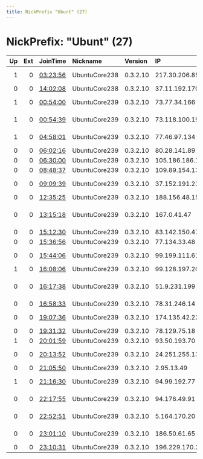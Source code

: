 ```yaml
---
title: NickPrefix "Ubunt" (27)
---
```


# NickPrefix: "Ubunt" (27)

|   Up |   Ext | JoinTime                                                                                            | Nickname      | Version   | IP              | AS                                       | CC   |   ORp |   Dirp | OS    | Contact   |   eFamMembers |
|-----:|------:|:----------------------------------------------------------------------------------------------------|:--------------|:----------|:----------------|:-----------------------------------------|:-----|------:|-------:|:------|:----------|--------------:|
|    1 |     0 | [03:23:56](https://metrics.torproject.org/rs.html#details/1C75552FE8A7570C361F9D7EB22A1FF39BC934CE) | UbuntuCore238 | 0.3.2.10  | 217.30.206.85   | Everest Broadcasting Company Ltd         | ua   | 46079 |      0 | Linux | None      |             1 |
|    0 |     0 | [14:02:08](https://metrics.torproject.org/rs.html#details/553B73A199A8B93822F56FD6B64E7CA094BCBC05) | UbuntuCore238 | 0.3.2.10  | 37.11.192.170   | Orange Espagne SA                        | es   | 44097 |      0 | Linux | None      |             1 |
|    1 |     0 | [00:54:00](https://metrics.torproject.org/rs.html#details/F9116581F89EAB6AEC9CF3DDD5FC5F4BF355E6E4) | UbuntuCore239 | 0.3.2.10  | 73.77.34.166    | Comcast Cable Communications, LLC        | us   | 34903 |      0 | Linux | None      |             1 |
|    1 |     0 | [00:54:39](https://metrics.torproject.org/rs.html#details/049E719F44E4C04CC757512F6855D93D6C995BD9) | UbuntuCore239 | 0.3.2.10  | 73.118.100.198  | Comcast Cable Communications, LLC        | us   | 33123 |      0 | Linux | None      |             1 |
|    1 |     0 | [04:58:01](https://metrics.torproject.org/rs.html#details/30C6646BEFB0C366B6B63628A26AEA7A8756B78E) | UbuntuCore239 | 0.3.2.10  | 77.46.97.134    | Euronet Norbert Saniewski Spolka Jawna   | pl   | 40335 |      0 | Linux | None      |             1 |
|    0 |     0 | [06:02:16](https://metrics.torproject.org/rs.html#details/E4C165E405B28217A53125D120D28592A2482397) | UbuntuCore239 | 0.3.2.10  | 80.28.141.89    | Telefonica De Espana                     | es   | 36767 |      0 | Linux | None      |             1 |
|    0 |     0 | [06:30:00](https://metrics.torproject.org/rs.html#details/F65CFF3FC967C24D19161CE276D44A32048E2B4B) | UbuntuCore239 | 0.3.2.10  | 105.186.186.105 | Telkom-Internet                          | za   | 40445 |      0 | Linux | None      |             1 |
|    0 |     0 | [08:48:37](https://metrics.torproject.org/rs.html#details/E24FFAC5EFC3A9B0125F702303E109C1F51AFC44) | UbuntuCore239 | 0.3.2.10  | 109.89.154.133  | Brutele SC                               | be   | 43735 |      0 | Linux | None      |             1 |
|    0 |     0 | [09:09:39](https://metrics.torproject.org/rs.html#details/E04A6C9253CB4BF5A930DFD82F32FC6F5DE9E4D6) | UbuntuCore239 | 0.3.2.10  | 37.152.191.238  | Rahanet Zanjan Co. Private Joint-Stock   | ir   | 42601 |      0 | Linux | None      |             1 |
|    0 |     0 | [12:35:25](https://metrics.torproject.org/rs.html#details/458F03C840B653DF1182C4DE6F08EBA73EA7D9DC) | UbuntuCore239 | 0.3.2.10  | 188.156.48.150  | Magyar Telekom plc.                      | hu   | 46719 |      0 | Linux | None      |             1 |
|    0 |     0 | [13:15:18](https://metrics.torproject.org/rs.html#details/32988F58A95912FA2F504A23190219A64D51717B) | UbuntuCore239 | 0.3.2.10  | 167.0.41.47     | COLOMBIA TELECOMUNICACIONES S.A. ESP     | co   | 45809 |      0 | Linux | None      |             1 |
|    0 |     0 | [15:12:30](https://metrics.torproject.org/rs.html#details/2E094B5F416FA9F0828E48587CE56BD223C46765) | UbuntuCore239 | 0.3.2.10  | 83.142.150.47   | Celeste SAS                              | fr   | 41034 |      0 | Linux | None      |             1 |
|    0 |     0 | [15:36:56](https://metrics.torproject.org/rs.html#details/3141064B843C08D239CD2A3FFE842E674CC464FB) | UbuntuCore239 | 0.3.2.10  | 77.134.33.48    | SFR SA                                   | fr   | 33607 |      0 | Linux | None      |             1 |
|    0 |     0 | [15:44:06](https://metrics.torproject.org/rs.html#details/26351EB7ECF7EB1AC9A1004F954A39E8979CDB59) | UbuntuCore239 | 0.3.2.10  | 99.199.111.61   | TELUS Communications Inc.                | ca   | 37373 |      0 | Linux | None      |             1 |
|    1 |     0 | [16:08:06](https://metrics.torproject.org/rs.html#details/94579A6FEE2D7B183CC5ABE9C53AACA2D794A4BE) | UbuntuCore239 | 0.3.2.10  | 99.128.197.207  | AT&amp;T Services, Inc.                  | us   | 46339 |      0 | Linux | None      |             1 |
|    0 |     0 | [16:17:38](https://metrics.torproject.org/rs.html#details/4B69C6F655239FAAF3B63830DFDEA12165A70785) | UbuntuCore239 | 0.3.2.10  | 51.9.231.199    | British Telecommunications PLC           | gb   | 36337 |      0 | Linux | None      |             1 |
|    0 |     0 | [16:58:33](https://metrics.torproject.org/rs.html#details/D56B859E7FD832E5C45D8D62E250947E5AE713AB) | UbuntuCore239 | 0.3.2.10  | 78.31.246.14    | Net By Net Holding LLC                   | ru   | 34541 |      0 | Linux | None      |             1 |
|    0 |     0 | [19:07:36](https://metrics.torproject.org/rs.html#details/E4D553D1721D899650E111C7B651F39614241A27) | UbuntuCore239 | 0.3.2.10  | 174.135.42.22   | BRIGHT HOUSE NETWORKS, LLC               | us   | 42321 |      0 | Linux | None      |             1 |
|    0 |     0 | [19:31:32](https://metrics.torproject.org/rs.html#details/5C3F4F07DAE03FF1BAAEC4D3A0051E21869981E4) | UbuntuCore239 | 0.3.2.10  | 78.129.75.18    | Brutele SC                               | be   | 37859 |      0 | Linux | None      |             1 |
|    1 |     0 | [20:01:59](https://metrics.torproject.org/rs.html#details/6945AC2D4A3AB82A085DE8376145A675EEB5F07F) | UbuntuCore239 | 0.3.2.10  | 93.50.193.70    | Fastweb                                  | it   | 35487 |      0 | Linux | None      |             1 |
|    0 |     0 | [20:13:52](https://metrics.torproject.org/rs.html#details/3629AC1BD43C3133793F3CE7BAE881A95544C8E4) | UbuntuCore239 | 0.3.2.10  | 24.251.255.136  | Cox Communications Inc.                  | us   | 39703 |      0 | Linux | None      |             1 |
|    0 |     0 | [21:05:50](https://metrics.torproject.org/rs.html#details/5DDD79832AFF81B9AC51D281B4263FB77BB61C15) | UbuntuCore239 | 0.3.2.10  | 2.95.13.49      | PVimpelCom                               | ru   | 39690 |      0 | Linux | None      |             1 |
|    1 |     0 | [21:16:30](https://metrics.torproject.org/rs.html#details/579746FB6B0AE6FB39F3119B6AFF1198341745AB) | UbuntuCore239 | 0.3.2.10  | 94.99.192.77    | Saudi Telecom Company JSC                | sa   | 40735 |      0 | Linux | None      |             1 |
|    0 |     0 | [22:17:55](https://metrics.torproject.org/rs.html#details/5C0C03ADA6751FD60FF666419284CBC1D133A884) | UbuntuCore239 | 0.3.2.10  | 94.176.49.91    | Neda Gostar Saba Data Transfer Company P | ir   | 41423 |      0 | Linux | None      |             1 |
|    0 |     0 | [22:52:51](https://metrics.torproject.org/rs.html#details/CB28F3FE976BBBF3D6FC57E1B70CFB17E9C2D7EB) | UbuntuCore239 | 0.3.2.10  | 5.164.170.20    | JSC ER-Telecom Holding                   | ru   | 33691 |      0 | Linux | None      |             1 |
|    0 |     0 | [23:01:10](https://metrics.torproject.org/rs.html#details/9C4BA975AF0C5400299BC5CAA8FB4D6783BE0087) | UbuntuCore239 | 0.3.2.10  | 186.50.61.65    | Administracion Nacional de Telecomunicac | uy   | 39789 |      0 | Linux | None      |             1 |
|    0 |     0 | [23:10:31](https://metrics.torproject.org/rs.html#details/67E8AF62E174B22E30C88B7AF8F232F94534ACC5) | UbuntuCore239 | 0.3.2.10  | 196.229.170.234 | ORANGE-                                  | tn   | 45377 |      0 | Linux | None      |             1 |
